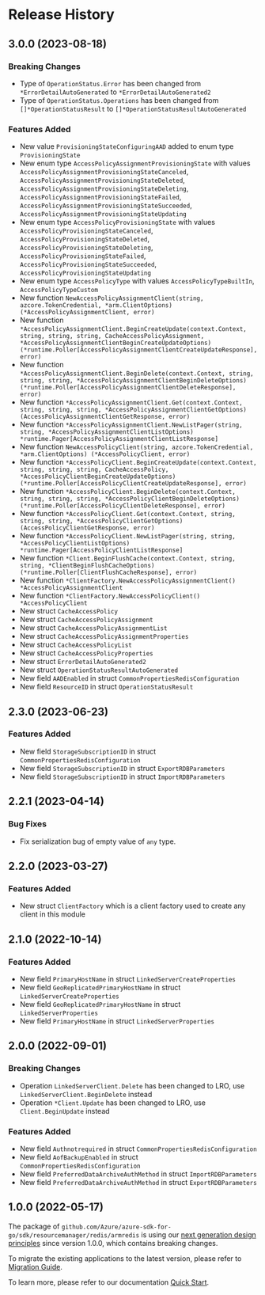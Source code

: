 # Release History

## 3.0.0 (2023-08-18)
### Breaking Changes

- Type of `OperationStatus.Error` has been changed from `*ErrorDetailAutoGenerated` to `*ErrorDetailAutoGenerated2`
- Type of `OperationStatus.Operations` has been changed from `[]*OperationStatusResult` to `[]*OperationStatusResultAutoGenerated`

### Features Added

- New value `ProvisioningStateConfiguringAAD` added to enum type `ProvisioningState`
- New enum type `AccessPolicyAssignmentProvisioningState` with values `AccessPolicyAssignmentProvisioningStateCanceled`, `AccessPolicyAssignmentProvisioningStateDeleted`, `AccessPolicyAssignmentProvisioningStateDeleting`, `AccessPolicyAssignmentProvisioningStateFailed`, `AccessPolicyAssignmentProvisioningStateSucceeded`, `AccessPolicyAssignmentProvisioningStateUpdating`
- New enum type `AccessPolicyProvisioningState` with values `AccessPolicyProvisioningStateCanceled`, `AccessPolicyProvisioningStateDeleted`, `AccessPolicyProvisioningStateDeleting`, `AccessPolicyProvisioningStateFailed`, `AccessPolicyProvisioningStateSucceeded`, `AccessPolicyProvisioningStateUpdating`
- New enum type `AccessPolicyType` with values `AccessPolicyTypeBuiltIn`, `AccessPolicyTypeCustom`
- New function `NewAccessPolicyAssignmentClient(string, azcore.TokenCredential, *arm.ClientOptions) (*AccessPolicyAssignmentClient, error)`
- New function `*AccessPolicyAssignmentClient.BeginCreateUpdate(context.Context, string, string, string, CacheAccessPolicyAssignment, *AccessPolicyAssignmentClientBeginCreateUpdateOptions) (*runtime.Poller[AccessPolicyAssignmentClientCreateUpdateResponse], error)`
- New function `*AccessPolicyAssignmentClient.BeginDelete(context.Context, string, string, string, *AccessPolicyAssignmentClientBeginDeleteOptions) (*runtime.Poller[AccessPolicyAssignmentClientDeleteResponse], error)`
- New function `*AccessPolicyAssignmentClient.Get(context.Context, string, string, string, *AccessPolicyAssignmentClientGetOptions) (AccessPolicyAssignmentClientGetResponse, error)`
- New function `*AccessPolicyAssignmentClient.NewListPager(string, string, *AccessPolicyAssignmentClientListOptions) *runtime.Pager[AccessPolicyAssignmentClientListResponse]`
- New function `NewAccessPolicyClient(string, azcore.TokenCredential, *arm.ClientOptions) (*AccessPolicyClient, error)`
- New function `*AccessPolicyClient.BeginCreateUpdate(context.Context, string, string, string, CacheAccessPolicy, *AccessPolicyClientBeginCreateUpdateOptions) (*runtime.Poller[AccessPolicyClientCreateUpdateResponse], error)`
- New function `*AccessPolicyClient.BeginDelete(context.Context, string, string, string, *AccessPolicyClientBeginDeleteOptions) (*runtime.Poller[AccessPolicyClientDeleteResponse], error)`
- New function `*AccessPolicyClient.Get(context.Context, string, string, string, *AccessPolicyClientGetOptions) (AccessPolicyClientGetResponse, error)`
- New function `*AccessPolicyClient.NewListPager(string, string, *AccessPolicyClientListOptions) *runtime.Pager[AccessPolicyClientListResponse]`
- New function `*Client.BeginFlushCache(context.Context, string, string, *ClientBeginFlushCacheOptions) (*runtime.Poller[ClientFlushCacheResponse], error)`
- New function `*ClientFactory.NewAccessPolicyAssignmentClient() *AccessPolicyAssignmentClient`
- New function `*ClientFactory.NewAccessPolicyClient() *AccessPolicyClient`
- New struct `CacheAccessPolicy`
- New struct `CacheAccessPolicyAssignment`
- New struct `CacheAccessPolicyAssignmentList`
- New struct `CacheAccessPolicyAssignmentProperties`
- New struct `CacheAccessPolicyList`
- New struct `CacheAccessPolicyProperties`
- New struct `ErrorDetailAutoGenerated2`
- New struct `OperationStatusResultAutoGenerated`
- New field `AADEnabled` in struct `CommonPropertiesRedisConfiguration`
- New field `ResourceID` in struct `OperationStatusResult`


## 2.3.0 (2023-06-23)
### Features Added

- New field `StorageSubscriptionID` in struct `CommonPropertiesRedisConfiguration`
- New field `StorageSubscriptionID` in struct `ExportRDBParameters`
- New field `StorageSubscriptionID` in struct `ImportRDBParameters`


## 2.2.1 (2023-04-14)
### Bug Fixes

- Fix serialization bug of empty value of `any` type.


## 2.2.0 (2023-03-27)
### Features Added

- New struct `ClientFactory` which is a client factory used to create any client in this module


## 2.1.0 (2022-10-14)

### Features Added

- New field `PrimaryHostName` in struct `LinkedServerCreateProperties`
- New field `GeoReplicatedPrimaryHostName` in struct `LinkedServerCreateProperties`
- New field `GeoReplicatedPrimaryHostName` in struct `LinkedServerProperties`
- New field `PrimaryHostName` in struct `LinkedServerProperties`


## 2.0.0 (2022-09-01)
### Breaking Changes

- Operation `LinkedServerClient.Delete` has been changed to LRO, use `LinkedServerClient.BeginDelete` instead
- Operation `*Client.Update` has been changed to LRO, use `Client.BeginUpdate` instead

### Features Added

- New field `Authnotrequired` in struct `CommonPropertiesRedisConfiguration`
- New field `AofBackupEnabled` in struct `CommonPropertiesRedisConfiguration`
- New field `PreferredDataArchiveAuthMethod` in struct `ImportRDBParameters`
- New field `PreferredDataArchiveAuthMethod` in struct `ExportRDBParameters`


## 1.0.0 (2022-05-17)

The package of `github.com/Azure/azure-sdk-for-go/sdk/resourcemanager/redis/armredis` is using our [next generation design principles](https://azure.github.io/azure-sdk/general_introduction.html) since version 1.0.0, which contains breaking changes.

To migrate the existing applications to the latest version, please refer to [Migration Guide](https://aka.ms/azsdk/go/mgmt/migration).

To learn more, please refer to our documentation [Quick Start](https://aka.ms/azsdk/go/mgmt).

